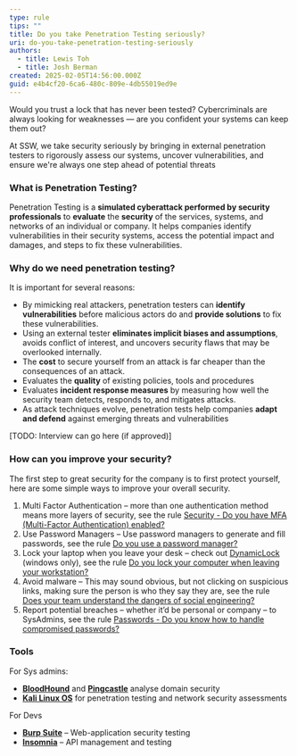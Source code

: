 ```yaml
---
type: rule
tips: ""
title: Do you take Penetration Testing seriously?
uri: do-you-take-penetration-testing-seriously
authors:
  - title: Lewis Toh
  - title: Josh Berman
created: 2025-02-05T14:56:00.000Z
guid: e4b4cf20-6ca6-480c-809e-4db55019ed9e
---
```

Would you trust a lock that has never been tested? Cybercriminals are always looking for weaknesses — are you confident your systems can keep them out?

At SSW, we take security seriously by bringing in external penetration testers to rigorously assess our systems, uncover vulnerabilities, and ensure we're always one step ahead of potential threats

### What is Penetration Testing?

Penetration Testing is a **simulated cyberattack performed by security professionals** to **evaluate** the **security** of the services, systems, and networks of an individual or company. It helps companies identify vulnerabilities in their security systems, access the potential impact and damages, and steps to fix these vulnerabilities.

### Why do we need penetration testing?

It is important for several reasons:

- By mimicking real attackers, penetration testers can **identify vulnerabilities** before malicious actors do and **provide solutions** to fix these vulnerabilities.
- Using an external tester **eliminates implicit biases and assumptions**, avoids conflict of interest, and uncovers security flaws that may be overlooked internally.
- The **cost** to secure yourself from an attack is far cheaper than the consequences of an attack.
- Evaluates the **quality** of existing policies, tools and procedures
- Evaluates **incident response measures** by measuring how well the security team detects, responds to, and mitigates attacks.
- As attack techniques evolve, penetration tests help companies **adapt and defend** against emerging threats and vulnerabilities

\[TODO: Interview can go here (if approved)\]

### How can you improve your security?

The first step to great security for the company is to first protect yourself, here are some simple ways to improve your overall security.

1. Multi Factor Authentication – more than one authentication method means more layers of security, see the rule [Security - Do you have MFA (Multi-Factor Authentication) enabled?](https://www.ssw.com.au/rules/multi-factor-authentication-enabled/)
2. Use Password Managers – Use password managers to generate and fill passwords, see the rule [Do you use a password manager?](https://www.ssw.com.au/rules/password-manager/)
3. Lock your laptop when you leave your desk – check out [DynamicLock](https://learn.microsoft.com/en-us/windows/security/identity-protection/hello-for-business/hello-feature-dynamic-lock) (windows only), see the rule [Do you lock your computer when leaving your workstation?](https://www.ssw.com.au/rules/lock-your-computer-when-you-leave/)
4. Avoid malware – This may sound obvious, but not clicking on suspicious links, making sure the person is who they say they are, see the rule [Does your team understand the dangers of social engineering?](https://www.ssw.com.au/rules/understand-the-dangers-of-social-engineering/)
5. Report potential breaches – whether it’d be personal or company – to SysAdmins, see the rule [Passwords - Do you know how to handle compromised passwords?](https://www.ssw.com.au/rules/security-compromised-password/)

### Tools

For Sys admins:

- [**BloodHound**](https://bloodhound.readthedocs.io/en/latest/index.html) and [**Pingcastle**](https://www.pingcastle.com/) analyse domain security
- [**Kali Linux OS**](https://www.kali.org/) for penetration testing and network security assessments

For Devs

- [**Burp Suite**](https://portswigger.net/burp) – Web-application security testing
- [**Insomnia**](https://insomnia.rest/) – API management and testing
